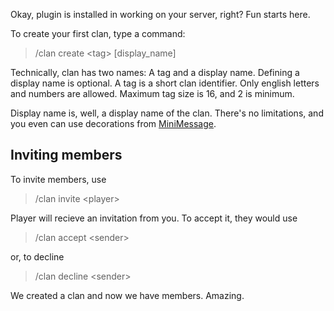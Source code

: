 Okay, plugin is installed in working on your server, right? Fun starts here.

To create your first clan, type a command:
> /clan create <tag\> \[display_name\]

Technically, clan has two names: A tag and a display name. Defining a display name is optional.
A tag is a short clan identifier. Only english letters and numbers are allowed. Maximum tag size is 16, and 2 is minimum.

Display name is, well, a display name of the clan. There's no limitations, and you even can use decorations from [MiniMessage](https://docs.adventure.kyori.net/minimessage/format.html).

## Inviting members

To invite members, use
> /clan invite <player\>

Player will recieve an invitation from you. To accept it, they would use
> /clan accept <sender\>

or, to decline

> /clan decline <sender\>

We created a clan and now we have members. Amazing.










